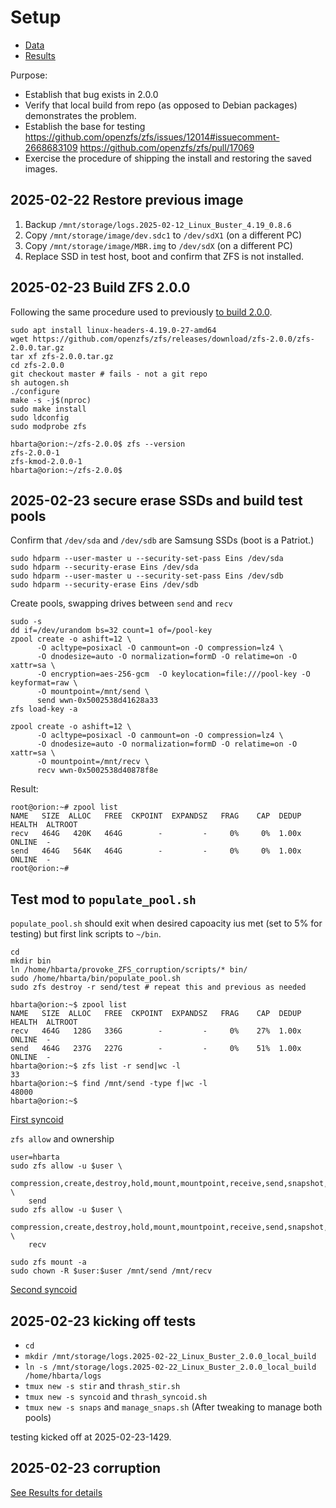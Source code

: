 # Setup

* [Data](./data.md)
* [Results](./results.md)


Purpose:

* Establish that bug exists in 2.0.0
* Verify that local build from repo (as opposed to Debian packages) demonstrates the problem.
* Establish the base for testing <https://github.com/openzfs/zfs/issues/12014#issuecomment-2668683109> <https://github.com/openzfs/zfs/pull/17069>
* Exercise the procedure of shipping the install and restoring the saved images.

## 2025-02-22 Restore previous image

1. Backup `/mnt/storage/logs.2025-02-12_Linux_Buster_4.19_0.8.6`
1. Copy `/mnt/storage/image/dev.sdc1` to `/dev/sdX1` (on a different PC)
1. Copy `/mnt/storage/image/MBR.img` to `/dev/sdX` (on a different PC)
1. Replace SSD in test host, boot and confirm that ZFS is not installed.

## 2025-02-23 Build ZFS 2.0.0

Following the same procedure used to previously [to build 2.0.0](../../first-efforts/x86_SATA_Buster.md#2025-01-06-move-to-200).

```text
sudo apt install linux-headers-4.19.0-27-amd64
wget https://github.com/openzfs/zfs/releases/download/zfs-2.0.0/zfs-2.0.0.tar.gz
tar xf zfs-2.0.0.tar.gz
cd zfs-2.0.0
git checkout master # fails - not a git repo
sh autogen.sh
./configure
make -s -j$(nproc)
sudo make install
sudo ldconfig
sudo modprobe zfs
```

```text
hbarta@orion:~/zfs-2.0.0$ zfs --version
zfs-2.0.0-1
zfs-kmod-2.0.0-1
hbarta@orion:~/zfs-2.0.0$ 
```

## 2025-02-23 secure erase SSDs and build test pools

Confirm that `/dev/sda` and `/dev/sdb` are Samsung SSDs (boot is a Patriot.)

```text
sudo hdparm --user-master u --security-set-pass Eins /dev/sda
sudo hdparm --security-erase Eins /dev/sda
sudo hdparm --user-master u --security-set-pass Eins /dev/sdb
sudo hdparm --security-erase Eins /dev/sdb
```

Create pools, swapping drives between `send` and `recv`

```text
sudo -s
dd if=/dev/urandom bs=32 count=1 of=/pool-key
zpool create -o ashift=12 \
      -O acltype=posixacl -O canmount=on -O compression=lz4 \
      -O dnodesize=auto -O normalization=formD -O relatime=on -O xattr=sa \
      -O encryption=aes-256-gcm  -O keylocation=file:///pool-key -O keyformat=raw \
      -O mountpoint=/mnt/send \
      send wwn-0x5002538d41628a33
zfs load-key -a

zpool create -o ashift=12 \
      -O acltype=posixacl -O canmount=on -O compression=lz4 \
      -O dnodesize=auto -O normalization=formD -O relatime=on -O xattr=sa \
      -O mountpoint=/mnt/recv \
      recv wwn-0x5002538d40878f8e
```

Result:

```text
root@orion:~# zpool list
NAME   SIZE  ALLOC   FREE  CKPOINT  EXPANDSZ   FRAG    CAP  DEDUP    HEALTH  ALTROOT
recv   464G   420K   464G        -         -     0%     0%  1.00x    ONLINE  -
send   464G   564K   464G        -         -     0%     0%  1.00x    ONLINE  -
root@orion:~# 
```

## Test mod to `populate_pool.sh`

`populate_pool.sh` should exit when desired capoacity ius met (set to 5% for testing) but first link scripts to `~/bin`.

```text
cd
mkdir bin
ln /home/hbarta/provoke_ZFS_corruption/scripts/* bin/
sudo /home/hbarta/bin/populate_pool.sh
sudo zfs destroy -r send/test # repeat this and previous as needed
```

```text
hbarta@orion:~$ zpool list
NAME   SIZE  ALLOC   FREE  CKPOINT  EXPANDSZ   FRAG    CAP  DEDUP    HEALTH  ALTROOT
recv   464G   128G   336G        -         -     0%    27%  1.00x    ONLINE  -
send   464G   237G   227G        -         -     0%    51%  1.00x    ONLINE  -
hbarta@orion:~$ zfs list -r send|wc -l
33
hbarta@orion:~$ find /mnt/send -type f|wc -l
48000
hbarta@orion:~$ 
```

[First syncoid](./data.md#2025-02-23-first-syncoid)

`zfs allow` and ownership

```text
user=hbarta
sudo zfs allow -u $user \
    compression,create,destroy,hold,mount,mountpoint,receive,send,snapshot,destroy,rollback \
    send
sudo zfs allow -u $user \
    compression,create,destroy,hold,mount,mountpoint,receive,send,snapshot,destroy,rollback \
    recv

sudo zfs mount -a
sudo chown -R $user:$user /mnt/send /mnt/recv
```

[Second syncoid](./data.md#2025-02-23-second-syncoid)


## 2025-02-23 kicking off tests

* `cd`
* `mkdir /mnt/storage/logs.2025-02-22_Linux_Buster_2.0.0_local_build`
* `ln -s /mnt/storage/logs.2025-02-22_Linux_Buster_2.0.0_local_build /home/hbarta/logs`
* `tmux new -s stir` and `thrash_stir.sh`
* `tmux new -s syncoid` and `thrash_syncoid.sh`
* `tmux new -s snaps` and `manage_snaps.sh` (After tweaking to manage both pools)

testing kicked off at 2025-02-23-1429.

## 2025-02-23 corruption

[See Results for details](./data.md)

